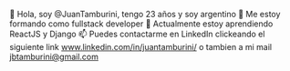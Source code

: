 👋 Hola, soy @JuanTamburini, tengo 23 años y soy argentino
👀 Me estoy formando como fullstack developer 
🌱 Actualmente estoy aprendiendo ReactJS y Django
📫 Puedes contactarme en LinkedIn clickeando el siguiente link www.linkedin.com/in/juantamburini/
   o tambien a mi mail jbtamburini@gmail.com

<!---
JuanTamburini/JuanTamburini is a ✨ special ✨ repository because its `README.md` (this file) appears on your GitHub profile.
You can click the Preview link to take a look at your changes.
--->
